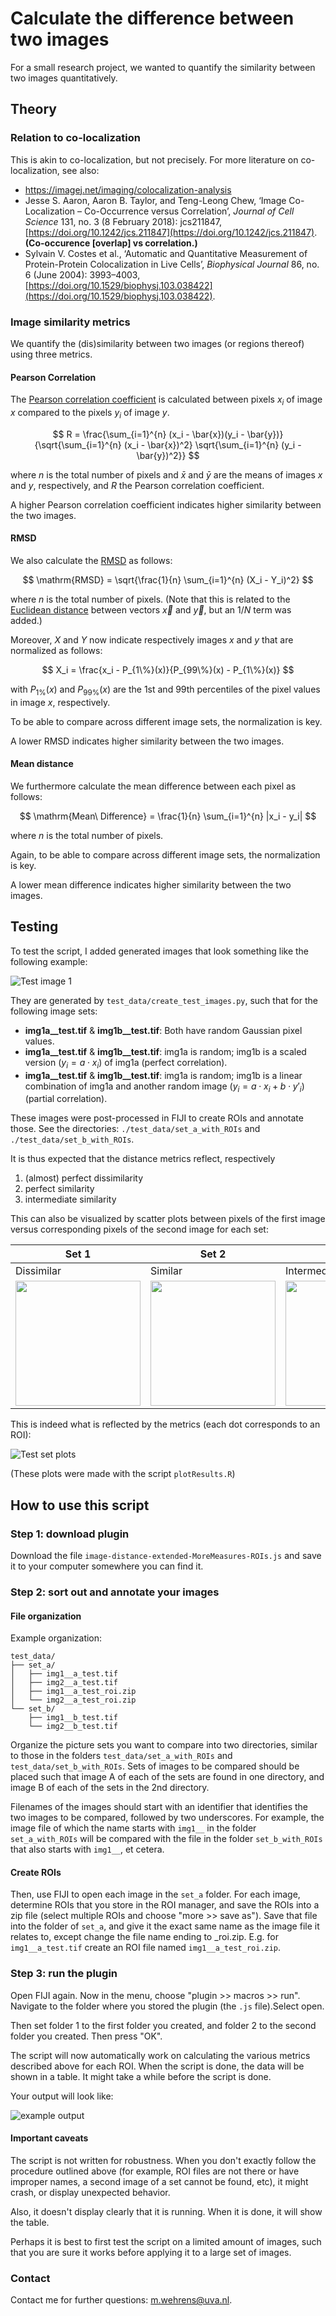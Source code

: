 


# Calculate the difference between two images

For a small research project, we wanted to quantify the similarity between two images quantitatively.

## Theory

### Relation to co-localization

This is akin to co-localization, but not precisely. For more literature on co-localization, see also:

- https://imagej.net/imaging/colocalization-analysis
-  Jesse S. Aaron, Aaron B. Taylor, and Teng-Leong Chew, ‘Image Co-Localization – Co-Occurrence versus Correlation’, _Journal of Cell Science_ 131, no. 3 (8 February 2018): jcs211847, [https://doi.org/10.1242/jcs.211847](https://doi.org/10.1242/jcs.211847). **(Co-occurence \[overlap\] vs correlation.)**
- Sylvain V. Costes et al., ‘Automatic and Quantitative Measurement of Protein-Protein Colocalization in Live Cells’, _Biophysical Journal_ 86, no. 6 (June 2004): 3993–4003, [https://doi.org/10.1529/biophysj.103.038422](https://doi.org/10.1529/biophysj.103.038422). 

### Image similarity metrics

We quantify the (dis)similarity between two images (or regions thereof) using three metrics.

#### Pearson Correlation

The [Pearson correlation coefficient](https://en.wikipedia.org/wiki/Pearson_correlation_coefficient) is calculated between pixels $x_i$ of image $x$ compared to the pixels $y_i$ of image $y$.

$$
R = \frac{\sum_{i=1}^{n} (x_i - \bar{x})(y_i - \bar{y})}{\sqrt{\sum_{i=1}^{n} (x_i - \bar{x})^2} \sqrt{\sum_{i=1}^{n} (y_i - \bar{y})^2}}
$$

where $n$ is the total number of pixels and $\bar{x}$ and $\bar{y}$ are the means of images $x$ and $y$, respectively, and $R$ the Pearson correlation coefficient.

A higher Pearson correlation coefficient indicates higher similarity between the two images.

#### RMSD

We also calculate the [RMSD](https://en.wikipedia.org/wiki/Root_mean_square_deviation) as follows:

$$
\mathrm{RMSD} = \sqrt{\frac{1}{n} \sum_{i=1}^{n} (X_i - Y_i)^2}
$$

where $n$ is the total number of pixels. (Note that this is related to the [Euclidean distance](https://en.wikipedia.org/wiki/Euclidean_distance) between vectors $\vec{x}$ and $\vec{y}$, but an $1/N$ term was added.) 

Moreover, $X$ and $Y$ now indicate respectively images $x$ and $y$ that are normalized as follows:

$$
X_i = \frac{x_i - P_{1\%}(x)}{P_{99\%}(x) - P_{1\%}(x)}
$$

with $P_{1\%}(x)$ and $P_{99\%}(x)$ are the 1st and 99th percentiles of the pixel values in image $x$, respectively.

To be able to compare across different image sets, the normalization is key.

A lower RMSD indicates higher similarity between the two images.

#### Mean distance

We furthermore calculate the mean difference between each pixel as follows:

$$
\mathrm{Mean\ Difference} = \frac{1}{n} \sum_{i=1}^{n} |x_i - y_i|
$$

where $n$ is the total number of pixels. 

Again, to be able to compare across different image sets, the normalization is key.

A lower mean difference indicates higher similarity between the two images.

## Testing 

To test the script, I added generated images that look something like the following example:

![Test image 1](images/img1__a_test.png)

They are generated by `test_data/create_test_images.py`, such that for the following image sets:
- **img1a__test.tif** & **img1b__test.tif**: Both have random Gaussian pixel values.
- **img1a__test.tif** & **img1b__test.tif**: img1a is random; img1b is a scaled version ($y_i = a \cdot x_i$) of img1a (perfect correlation).
- **img1a__test.tif** & **img1b__test.tif**: img1a is random; img1b is a linear combination of img1a and another random image ($y_i = a \cdot x_i + b \cdot y'_i$) (partial correlation).

These images were post-processed in FIJI to create ROIs and annotate those. See the directories: `./test_data/set_a_with_ROIs` and `./test_data/set_b_with_ROIs`.

It is thus expected that the distance metrics reflect, respectively

1. (almost) perfect dissimilarity
2. perfect similarity
3. intermediate similarity

This can also be visualized by scatter plots between pixels of the first image versus corresponding pixels of the second image for each set:

| Set 1 | Set 2 | Set 3 |
| ----- | ----- | ----- |
| Dissimilar | Similar| Intermediate |
| <img src="images/img1a_img1b.png" width="200" /> | <img src="images/img2a_img2b.png" width="200" /> | <img src="images/img3a_img3b.png" width="200" /> | 

This is indeed what is reflected by the metrics (each dot corresponds to an ROI):

![Test set plots](images/plots_testset.png)

(These plots were made with the script `plotResults.R`)

## How to use this script

### Step 1: download plugin

Download the file `image-distance-extended-MoreMeasures-ROIs.js` and save it to your computer somewhere you can find it.

### Step 2: sort out and annotate your images

#### File organization


Example organization:
```
test_data/
├── set_a/
│   ├── img1__a_test.tif
│   ├── img2__a_test.tif
│   ├── img1__a_test_roi.zip
│   └── img2__a_test_roi.zip
└── set_b/
    ├── img1__b_test.tif
    └── img2__b_test.tif
```

Organize the picture sets you want to compare into two directories, similar to those in the folders `test_data/set_a_with_ROIs` and `test_data/set_b_with_ROIs`. Sets of images to be compared should be placed such that image A of each of the sets are found in one directory, and image B of each of the sets in the 2nd directory.

Filenames of the images should start with an identifier that identifies
the two images to be compared, followed by two underscores. For example, the image file of which the name starts with `img1__` in the folder `set_a_with_ROIs` will be compared with the file in the folder `set_b_with_ROIs` that also starts with `img1__`, et cetera.


#### Create ROIs

Then, use FIJI to open each image in the `set_a` folder. For each image, determine ROIs that you store in the ROI manager, and save the ROIs into a zip file (select multiple ROIs and choose "more >> save as"). Save that file into the folder of `set_a`, and give it the exact same name as the image file it relates to, except change the file name ending to _roi.zip. E.g. for `img1__a_test.tif` create an ROI file named `img1__a_test_roi.zip`.

### Step 3: run the plugin

Open FIJI again. Now in the menu, choose "plugin >> macros >> run". Navigate to the folder where you stored the plugin (the `.js` file).Select open.

Then set folder 1 to the first folder you created, and folder 2 to the second folder you created. Then press "OK".

The script will now automatically work on calculating the various metrics described above for each ROI. When the script is done, the data will be shown in a table. It might take a while before the script is done.

Your output will look like:

![example output](images/example_output.png)

#### Important caveats

The script is not written for robustness. When you don't exactly follow the procedure outlined above (for example, ROI files are not there or have improper names, a second image of a set cannot be found, etc), it might crash, or display unexpected behavior.

Also, it doesn't display clearly that it is running. When it is done, it will show the table. 

Perhaps it is best to first test the script on a limited amount of images, such that you are sure it works before applying it to a large set of images.

### Contact

Contact me for further questions: m.wehrens@uva.nl.

